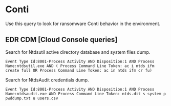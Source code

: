 # Conti

Use this query to look for ransomware Conti behavior in the environment.

## EDR CDM [Cloud Console queries]

Search for Ntdsutil active directory database and system files dump.

```
Event Type Id:8001-Process Activity AND Disposition:1 AND Process Name:ntdsutil.exe AND ( Process Command Line Token: ac i ntds ifm create full OR Process Command Line Token: ac in ntds ifm cr fu)
```

Search for NtdsAudit credentials dump.

```
Event Type Id:8001-Process Activity AND Disposition:1 AND Process Name:ntdsaudit.exe AND Process Command Line Token: ntds.dit s system p pwddump.txt u users.csv
```
